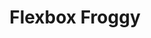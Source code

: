 ---
title: 'Flexbox Froggy'
link: 'https://flexboxfroggy.com/'
summary: 'Learn CSS flexbox by guiding a frog to its lily pad.'
tags: ['education', 'fun', 'age-all', 'learn-to-code']
---